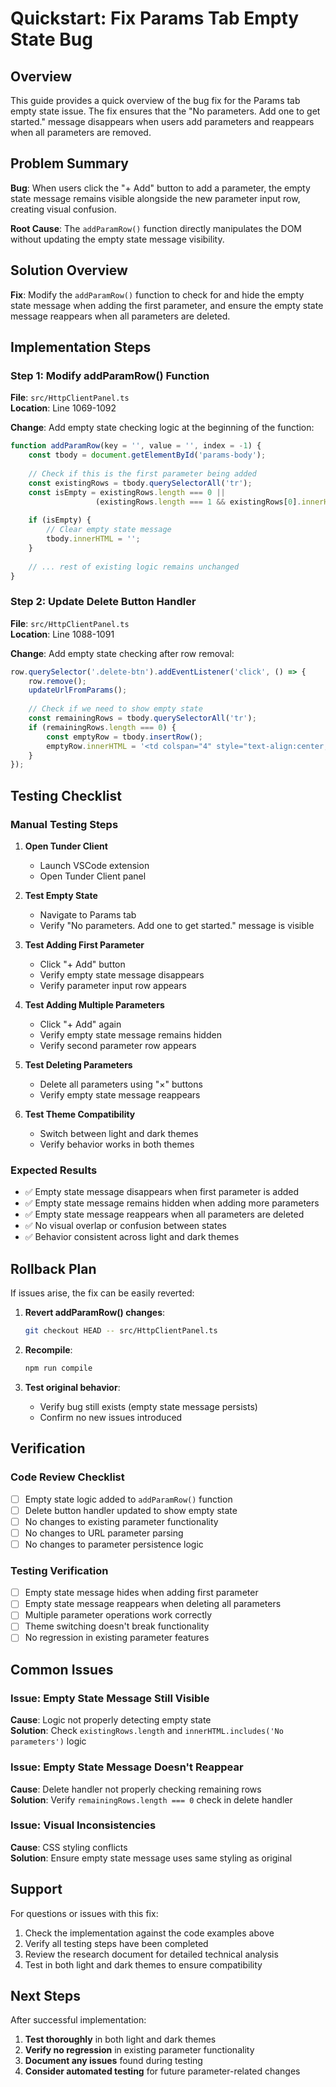 # Quickstart: Fix Params Tab Empty State Bug

## Overview

This guide provides a quick overview of the bug fix for the Params tab empty state issue. The fix ensures that the "No parameters. Add one to get started." message disappears when users add parameters and reappears when all parameters are removed.

## Problem Summary

**Bug**: When users click the "+ Add" button to add a parameter, the empty state message remains visible alongside the new parameter input row, creating visual confusion.

**Root Cause**: The `addParamRow()` function directly manipulates the DOM without updating the empty state message visibility.

## Solution Overview

**Fix**: Modify the `addParamRow()` function to check for and hide the empty state message when adding the first parameter, and ensure the empty state message reappears when all parameters are deleted.

## Implementation Steps

### Step 1: Modify addParamRow() Function

**File**: `src/HttpClientPanel.ts`  
**Location**: Line 1069-1092

**Change**: Add empty state checking logic at the beginning of the function:

```javascript
function addParamRow(key = '', value = '', index = -1) {
    const tbody = document.getElementById('params-body');
    
    // Check if this is the first parameter being added
    const existingRows = tbody.querySelectorAll('tr');
    const isEmpty = existingRows.length === 0 || 
                   (existingRows.length === 1 && existingRows[0].innerHTML.includes('No parameters'));
    
    if (isEmpty) {
        // Clear empty state message
        tbody.innerHTML = '';
    }
    
    // ... rest of existing logic remains unchanged
}
```

### Step 2: Update Delete Button Handler

**File**: `src/HttpClientPanel.ts`  
**Location**: Line 1088-1091

**Change**: Add empty state checking after row removal:

```javascript
row.querySelector('.delete-btn').addEventListener('click', () => {
    row.remove();
    updateUrlFromParams();
    
    // Check if we need to show empty state
    const remainingRows = tbody.querySelectorAll('tr');
    if (remainingRows.length === 0) {
        const emptyRow = tbody.insertRow();
        emptyRow.innerHTML = '<td colspan="4" style="text-align:center;color:var(--fg-secondary);padding:20px;">No parameters. Add one to get started.</td>';
    }
});
```

## Testing Checklist

### Manual Testing Steps

1. **Open Tunder Client**
   - Launch VSCode extension
   - Open Tunder Client panel

2. **Test Empty State**
   - Navigate to Params tab
   - Verify "No parameters. Add one to get started." message is visible

3. **Test Adding First Parameter**
   - Click "+ Add" button
   - Verify empty state message disappears
   - Verify parameter input row appears

4. **Test Adding Multiple Parameters**
   - Click "+ Add" again
   - Verify empty state message remains hidden
   - Verify second parameter row appears

5. **Test Deleting Parameters**
   - Delete all parameters using "×" buttons
   - Verify empty state message reappears

6. **Test Theme Compatibility**
   - Switch between light and dark themes
   - Verify behavior works in both themes

### Expected Results

- ✅ Empty state message disappears when first parameter is added
- ✅ Empty state message remains hidden when adding more parameters
- ✅ Empty state message reappears when all parameters are deleted
- ✅ No visual overlap or confusion between states
- ✅ Behavior consistent across light and dark themes

## Rollback Plan

If issues arise, the fix can be easily reverted:

1. **Revert addParamRow() changes**:
   ```bash
   git checkout HEAD -- src/HttpClientPanel.ts
   ```

2. **Recompile**:
   ```bash
   npm run compile
   ```

3. **Test original behavior**:
   - Verify bug still exists (empty state message persists)
   - Confirm no new issues introduced

## Verification

### Code Review Checklist

- [ ] Empty state logic added to `addParamRow()` function
- [ ] Delete button handler updated to show empty state
- [ ] No changes to existing parameter functionality
- [ ] No changes to URL parameter parsing
- [ ] No changes to parameter persistence logic

### Testing Verification

- [ ] Empty state message hides when adding first parameter
- [ ] Empty state message reappears when deleting all parameters
- [ ] Multiple parameter operations work correctly
- [ ] Theme switching doesn't break functionality
- [ ] No regression in existing parameter features

## Common Issues

### Issue: Empty State Message Still Visible
**Cause**: Logic not properly detecting empty state  
**Solution**: Check `existingRows.length` and `innerHTML.includes('No parameters')` logic

### Issue: Empty State Message Doesn't Reappear
**Cause**: Delete handler not properly checking remaining rows  
**Solution**: Verify `remainingRows.length === 0` check in delete handler

### Issue: Visual Inconsistencies
**Cause**: CSS styling conflicts  
**Solution**: Ensure empty state message uses same styling as original

## Support

For questions or issues with this fix:

1. Check the implementation against the code examples above
2. Verify all testing steps have been completed
3. Review the research document for detailed technical analysis
4. Test in both light and dark themes to ensure compatibility

## Next Steps

After successful implementation:

1. **Test thoroughly** in both light and dark themes
2. **Verify no regression** in existing parameter functionality
3. **Document any issues** found during testing
4. **Consider automated testing** for future parameter-related changes
